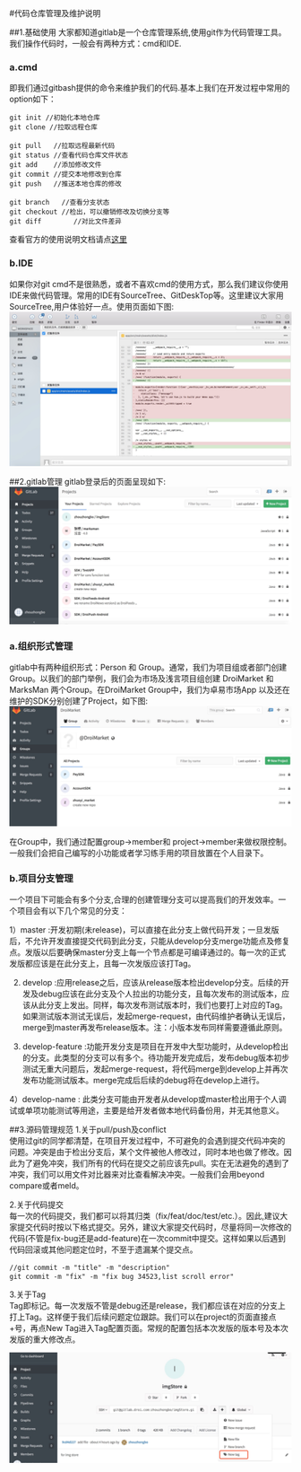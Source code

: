 #代码仓库管理及维护说明	

##1.基础使用
大家都知道gitlab是一个仓库管理系统,使用git作为代码管理工具。我们操作代码时，一般会有两种方式：cmd和IDE.

### a.cmd
即我们通过gitbash提供的命令来维护我们的代码.基本上我们在开发过程中常用的option如下：

    git init //初始化本地仓库
    git clone //拉取远程仓库
    
    git pull   //拉取远程最新代码
    git status //查看代码仓库文件状态
    git add    //添加修改文件
    git commit //提交本地修改到仓库
    git push   //推送本地仓库的修改
    
    git branch   //查看分支状态
    git checkout //检出，可以撤销修改及切换分支等 
    git diff		//对比文件差异
    
  查看官方的使用说明文档请点[这里](https://git-scm.com/book/zh/v2)
  
### b.IDE
如果你对git cmd不是很熟悉，或者不喜欢cmd的使用方式，那么我们建议你使用IDE来做代码管理。常用的IDE有SourceTree、GitDeskTop等。这里建议大家用SourceTree,用户体验好一点。使用页面如下图:  
![avatar](https://raw.githubusercontent.com/zhouzhongbo/ImgStore/master/sourcetree.png)


##2.gitlab管理
gitlab登录后的页面呈现如下:  
![gitlab](https://raw.githubusercontent.com/zhouzhongbo/ImgStore/master/gitlab.png)

### a.组织形式管理
gitlab中有两种组织形式：Person 和 Group。通常，我们为项目组或者部门创建Group。以我们的部门举例，我们会为市场及浅言项目组创建 DroiMarket 和 MarksMan 两个Group。在DroiMarket Group中，我们为卓易市场App 以及还在维护的SDK分别创建了Project，如下图:  
![group_project](https://raw.githubusercontent.com/zhouzhongbo/ImgStore/master/group_project.png)  

在Group中，我们通过配置group->member和 project->member来做权限控制。  
一般我们会把自己编写的小功能或者学习练手用的项目放置在个人目录下。

### b.项目分支管理
一个项目下可能会有多个分支,合理的创建管理分支可以提高我们的开发效率。一个项目会有以下几个常见的分支：

1）master :开发初期(未release)，可以直接在此分支上做代码开发；一旦发版后，不允许开发直接提交代码到此分支，只能从develop分支merge功能点及修复点。发版以后要确保master分支上每一个节点都是可编译通过的。每一次的正式发版都应该是在此分支上，且每一次发版应该打Tag。

2) develop :应用release之后，应该从release版本检出develop分支。后续的开发及debug应该在此分支及个人拉出的功能分支，且每次发布的测试版本，应该从此分支上发出。同样，每次发布测试版本时，我们也要打上对应的Tag。如果测试版本测试无误后，发起merge-request，由代码维护者确认无误后，merge到master再发布release版本。注：小版本发布同样需要遵循此原则。

3) develop-feature :功能开发分支是项目在开发中大型功能时，从develop检出的分支。此类型的分支可以有多个。待功能开发完成后，发布debug版本初步测试无重大问题后，发起merge-request，将代码merge到develop上并再次发布功能测试版本。merge完成后后续的debug将在develop上进行。

4）develop-name : 此类分支可能由开发者从develop或master检出用于个人调试或单项功能测试等用途，主要是给开发者做本地代码备份用，并无其他意义。

##3.源码管理规范
1.关于pull/push及conflict  
使用过git的同学都清楚，在项目开发过程中，不可避免的会遇到提交代码冲突的问题。冲突是由于检出分支后，某个文件被他人修改过，同时本地也做了修改。因此为了避免冲突，我们所有的代码在提交之前应该先pull。实在无法避免的遇到了冲突，我们可以用文件对比器来对比查看解决冲突。一般我们会用beyond compare或者meld。

2.关于代码提交  
每一次的代码提交，我们都可以将其归类（fix/feat/doc/test/etc.）。因此,建议大家提交代码时按以下格式提交。另外，建议大家提交代码时，尽量将同一次修改的代码(不管是fix-bug还是add-feature)在一次commit中提交。这样如果以后遇到代码回滚或其他问题定位时，不至于遗漏某个提交点。

    //git commit -m "title" -m "description"
    git commit -m "fix" -m "fix bug 34523,list scroll error"
    
3.关于Tag  
Tag即标记。每一次发版不管是debug还是release，我们都应该在对应的分支上打上Tag。这样便于我们后续问题定位跟踪。我们可以在project的页面直接点+号，再点New Tag进入Tag配置页面。常规的配置包括本次发版的版本号及本次发版的重大修改点。

![tag_img](https://raw.githubusercontent.com/zhouzhongbo/ImgStore/master/gitlab_tag.png)


    



